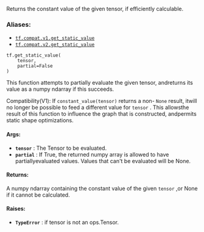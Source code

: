 
Returns the constant value of the given tensor, if efficiently calculable.


### Aliases:
- [ `tf.compat.v1.get_static_value` ](/api_docs/python/tf/get_static_value)
- [ `tf.compat.v2.get_static_value` ](/api_docs/python/tf/get_static_value)


```
tf.get_static_value(
    tensor,
    partial=False
)

```


This function attempts to partially evaluate the given tensor, andreturns its value as a numpy ndarray if this succeeds.

Compatibility(V1): If  `constant_value(tensor)`  returns a non- `None`  result, itwill no longer be possible to feed a different value for  `tensor` . This allowsthe result of this function to influence the graph that is constructed, andpermits static shape optimizations.


#### Args:
- **`tensor`** : The Tensor to be evaluated.
- **`partial`** : If True, the returned numpy array is allowed to have partiallyevaluated values. Values that can't be evaluated will be None.


#### Returns:

A numpy ndarray containing the constant value of the given  `tensor` ,or None if it cannot be calculated.


#### Raises:
- **`TypeError`** : if tensor is not an ops.Tensor.
